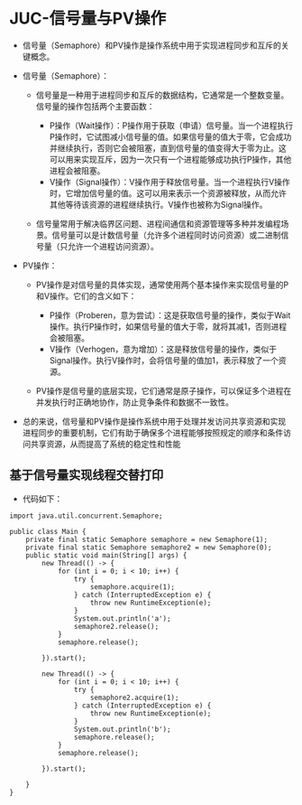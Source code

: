 

# JUC-信号量与PV操作

- 信号量（Semaphore）和PV操作是操作系统中用于实现进程同步和互斥的关键概念。

- 信号量（Semaphore）：

  - 信号量是一种用于进程同步和互斥的数据结构，它通常是一个整数变量。信号量的操作包括两个主要函数：
    - P操作（Wait操作）：P操作用于获取（申请）信号量。当一个进程执行P操作时，它试图减小信号量的值。如果信号量的值大于零，它会成功并继续执行，否则它会被阻塞，直到信号量的值变得大于零为止。这可以用来实现互斥，因为一次只有一个进程能够成功执行P操作，其他进程会被阻塞。
    - V操作（Signal操作）：V操作用于释放信号量。当一个进程执行V操作时，它增加信号量的值。这可以用来表示一个资源被释放，从而允许其他等待该资源的进程继续执行。V操作也被称为Signal操作。

  - 信号量常用于解决临界区问题、进程间通信和资源管理等多种并发编程场景。信号量可以是计数信号量（允许多个进程同时访问资源）或二进制信号量（只允许一个进程访问资源）。

- PV操作：

  - PV操作是对信号量的具体实现，通常使用两个基本操作来实现信号量的P和V操作。它们的含义如下：
    - P操作（Proberen，意为尝试）：这是获取信号量的操作，类似于Wait操作。执行P操作时，如果信号量的值大于零，就将其减1，否则进程会被阻塞。
    - V操作（Verhogen，意为增加）：这是释放信号量的操作，类似于Signal操作。执行V操作时，会将信号量的值加1，表示释放了一个资源。

  - PV操作是信号量的底层实现，它们通常是原子操作，可以保证多个进程在并发执行时正确地协作，防止竞争条件和数据不一致性。

- 总的来说，信号量和PV操作是操作系统中用于处理并发访问共享资源和实现进程同步的重要机制，它们有助于确保多个进程能够按照规定的顺序和条件访问共享资源，从而提高了系统的稳定性和性能

## 基于信号量实现线程交替打印

- 代码如下：

```
import java.util.concurrent.Semaphore;

public class Main {
    private final static Semaphore semaphore = new Semaphore(1);
    private final static Semaphore semaphore2 = new Semaphore(0);
    public static void main(String[] args) {
        new Thread(() -> {
            for (int i = 0; i < 10; i++) {
                try {
                    semaphore.acquire(1);
                } catch (InterruptedException e) {
                    throw new RuntimeException(e);
                }
                System.out.println('a');
                semaphore2.release();
            }
            semaphore.release();

        }).start();

        new Thread(() -> {
            for (int i = 0; i < 10; i++) {
                try {
                    semaphore2.acquire(1);
                } catch (InterruptedException e) {
                    throw new RuntimeException(e);
                }
                System.out.println('b');
                semaphore.release();
            }
            semaphore.release();

        }).start();

    }
}
```